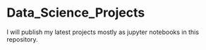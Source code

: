 # Data_Science_Projects
I will publish my latest projects mostly as jupyter notebooks in this repository.
